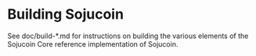 Building Sojucoin
================

See doc/build-*.md for instructions on building the various
elements of the Sojucoin Core reference implementation of Sojucoin.
